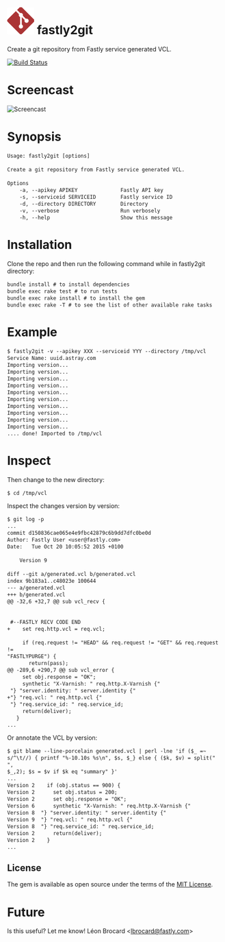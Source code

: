 # ![Logo](logo.png) fastly2git

Create a git repository from Fastly service generated VCL.

[![Build
Status](https://travis-ci.org/fastly/fastly2git.svg?branch=master)](https://travis-ci.org/fastly/fastly2git/)

# Screencast

![Screencast](https://storage.googleapis.com/fastly2git/fastly2git.gif)

# Synopsis

```
Usage: fastly2git [options]

Create a git repository from Fastly service generated VCL.

Options
    -a, --apikey APIKEY              Fastly API key
    -s, --serviceid SERVICEID        Fastly service ID
    -d, --directory DIRECTORY        Directory
    -v, --verbose                    Run verbosely
    -h, --help                       Show this message
```

# Installation
Clone the repo and then run the following command while in fastly2git
directory:
```
bundle install # to install dependencies
bundle exec rake test # to run tests
bundle exec rake install # to install the gem
bundle exec rake -T # to see the list of other available rake tasks
```

# Example
```
$ fastly2git -v --apikey XXX --serviceid YYY --directory /tmp/vcl
Service Name: uuid.astray.com
Importing version...
Importing version...
Importing version...
Importing version...
Importing version...
Importing version...
Importing version...
Importing version...
Importing version...
Importing version...
.... done! Imported to /tmp/vcl
```

# Inspect

Then change to the new directory:

```
$ cd /tmp/vcl
```

Inspect the changes version by version:

```
$ git log -p
...
commit d150836cae065e4e9fbc42879c6b9dd7dfc0be0d
Author: Fastly User <user@fastly.com>
Date:   Tue Oct 20 10:05:52 2015 +0100

    Version 9

diff --git a/generated.vcl b/generated.vcl
index 9b183a1..c48023e 100644
--- a/generated.vcl
+++ b/generated.vcl
@@ -32,6 +32,7 @@ sub vcl_recv {


 #--FASTLY RECV CODE END
+    set req.http.vcl = req.vcl;

     if (req.request != "HEAD" && req.request != "GET" && req.request !=
"FASTLYPURGE") {
       return(pass);
@@ -289,6 +290,7 @@ sub vcl_error {
     set obj.response = "OK";
     synthetic "X-Varnish: " req.http.X-Varnish {"
 "} "server.identity: " server.identity {"
+"} "req.vcl: " req.http.vcl {"
 "} "req.service_id: " req.service_id;
     return(deliver);
   }
...
```

Or annotate the VCL by version:

```
$ git blame --line-porcelain generated.vcl | perl -lne 'if ($_ =~
s/^\t//) { printf "%-10.10s %s\n", $s, $_} else { ($k, $v) = split(" ",
$_,2); $s = $v if $k eq "summary" }'
...
Version 2    if (obj.status == 900) {
Version 2      set obj.status = 200;
Version 2      set obj.response = "OK";
Version 6      synthetic "X-Varnish: " req.http.X-Varnish {"
Version 8  "} "server.identity: " server.identity {"
Version 9  "} "req.vcl: " req.http.vcl {"
Version 8  "} "req.service_id: " req.service_id;
Version 2      return(deliver);
Version 2    }
...
```

## License

The gem is available as open source under the terms of the [MIT
License](http://opensource.org/licenses/MIT).

# Future

Is this useful? Let me know! Léon Brocard <<lbrocard@fastly.com>>
